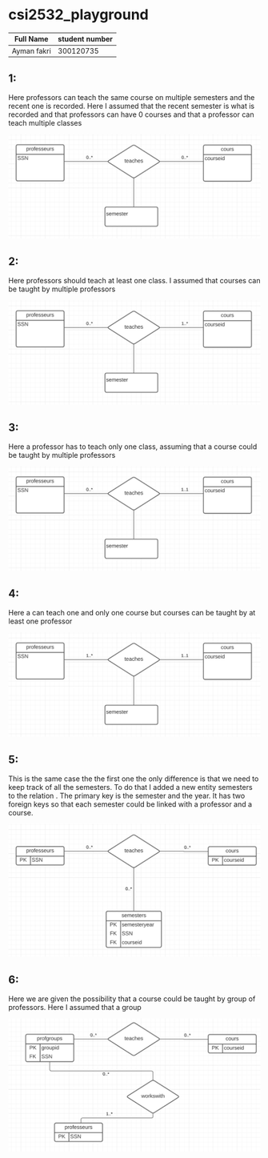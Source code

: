 # csi2532_playground 

|Full Name |student number |
|-----|------|
|Ayman fakri| 300120735|

## 1:
Here professors can teach the same course on multiple semesters and the recent one is recorded. Here I assumed that the recent semester is what is recorded and that professors can have 0 courses and that a professor can teach multiple classes

![](er1.png)

## 2:
Here professors should teach at least one class. I assumed that courses can be taught by multiple professors

![](er2.png)

## 3:
Here a professor has to teach only one class, assuming that a course could be taught by multiple professors
 
![](er3.png)

## 4:
Here a can teach one and only one course but courses can be taught by at least one professor

![](er4.png)

## 5:
This is the same case the the first one the only difference is that we need to keep track of all the semesters. To do that I added a new entity semesters to the relation . The primary key is the semester and the year. It has two foreign keys so that each semester could be linked with a professor and a course.

![](er5.png)

## 6:
Here we are given the possibility that a course could be taught by group of professors. Here I assumed that a group 

![](er6.png)
